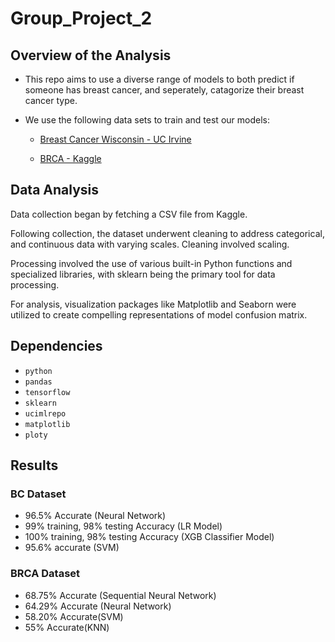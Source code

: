 # Group_Project_2

## Overview of the Analysis

* This repo aims to use a diverse range of models to both predict if someone has breast cancer, and seperately, catagorize their breast cancer type.
* We use the following data sets to train and test our models:

    * [Breast Cancer Wisconsin - UC Irvine](https://archive.ics.uci.edu/dataset/17/breast+cancer+wisconsin+diagnostic)

    * [BRCA - Kaggle](https://www.kaggle.com/datasets/amandam1/breastcancerdataset)
 
## Data Analysis

Data collection began by fetching a CSV file from Kaggle.

Following collection, the dataset underwent cleaning to address categorical, and continuous data with varying scales. Cleaning involved scaling.

Processing involved the use of various built-in Python functions and specialized libraries, with sklearn being the primary tool for data processing.

For analysis, visualization packages like Matplotlib and Seaborn were utilized to create compelling representations of model confusion matrix.


## Dependencies

- `python`
- `pandas`
- `tensorflow`
- `sklearn`
- `ucimlrepo`
- `matplotlib`
- `ploty`

## Results

### BC Dataset
- 96.5% Accurate (Neural Network)
- 99% training, 98% testing Accuracy (LR Model)
- 100% training, 98% testing Accuracy (XGB Classifier Model)
- 95.6% accurate (SVM)

### BRCA Dataset
- 68.75% Accurate (Sequential Neural Network)
- 64.29% Accurate (Neural Network)
- 58.20% Accurate(SVM)
- 55% Accurate(KNN)
